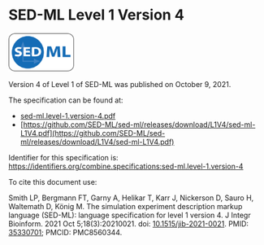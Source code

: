 # SED-ML Level 1 Version 4
<img src="./files/sed-ml.png" alt="SED-ML logo" height="75"/>

Version 4 of Level 1 of SED-ML was published on October 9, 2021.

The specification can be found at:

* [sed-ml.level-1.version-4.pdf](./files/sed-ml.level-1.version-4.pdf)
* [https://github.com/SED-ML/sed-ml/releases/download/L1V4/sed-ml-L1V4.pdf](https://github.com/SED-ML/sed-ml/releases/download/L1V4/sed-ml-L1V4.pdf)

Identifier for this specification is: https://identifiers.org/combine.specifications:sed-ml.level-1.version-4

To cite this document use:

Smith LP, Bergmann FT, Garny A, Helikar T, Karr J, Nickerson D, Sauro H, Waltemath D, König M. The simulation experiment description markup language (SED-ML): language specification for level 1 version 4. J Integr Bioinform. 2021 Oct 5;18(3):20210021. doi: [10.1515/jib-2021-0021](https://doi.org/10.1515/jib-2021-0021). PMID: [35330701](http://identifier.org/pubmed/35330701); PMCID: PMC8560344.